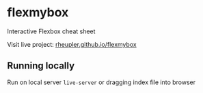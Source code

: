 # flexmybox

Interactive Flexbox cheat sheet

Visit live project: [rheupler.github.io/flexmybox](rheupler.github.io/flexmybox)

## Running locally

Run on local server `live-server` or dragging index file into browser
